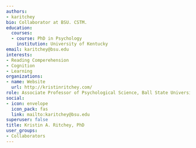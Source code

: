 ```yaml
---
authors:
- karitchey
bio: Collaborator at BSU. CSTM.
education:
  courses:
  - course: PhD in Psychology
    institution: University of Kentucky
email: karitchey@bsu.edu
interests:
- Reading Comperehension
- Cognition
- Learning
organizations:
- name: Website
  url: http://kristinritchey.com/
role: Associate Professor of Psychological Science, Ball State University
social:
- icon: envelope
  icon_pack: fas
  link: mailto:karitchey@bsu.edu
superuser: false
title: Kristin A. Ritchey, PhD
user_groups:
- Collaborators
---
```


